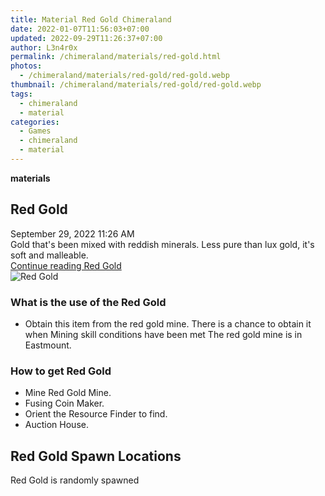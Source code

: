 ```yaml
---
title: Material Red Gold Chimeraland
date: 2022-01-07T11:56:03+07:00
updated: 2022-09-29T11:26:37+07:00
author: L3n4r0x
permalink: /chimeraland/materials/red-gold.html
photos:
  - /chimeraland/materials/red-gold/red-gold.webp
thumbnail: /chimeraland/materials/red-gold/red-gold.webp
tags:
  - chimeraland
  - material
categories:
  - Games
  - chimeraland
  - material
---
```


<section id="bootstrap-wrapper">
  <link
    rel="stylesheet"
    href="https://rawcdn.githack.com/dimaslanjaka/Web-Manajemen/870a349/css/bootstrap-5-3-0-alpha3-wrapper.css"
  />
  <div
    class="row g-0 border rounded overflow-hidden flex-md-row mb-4 shadow-sm position-relative bg-light text-dark"
  >
    <div class="col p-4 d-flex flex-column position-static">
      <strong class="d-inline-block mb-2 text-success">materials</strong>
      <h2 class="mb-0">Red Gold</h2>
      <div class="mb-1 text-muted">September 29, 2022 11:26 AM</div>
      <div class="mb-2 border p-1">
        Gold that&#x27;s been mixed with reddish minerals. Less pure than lux
        gold, it&#x27;s soft and malleable.
      </div>
      <a
        href="/chimeraland/materials/red-gold.html"
        class="stretched-link d-none"
        >Continue reading Red Gold</a
      >
    </div>
    <div class="col-auto d-none d-lg-block">
      <img src="/chimeraland/materials/red-gold/red-gold.webp" alt="Red Gold" />
    </div>
  </div>
  <div class="row bg-light text-dark">
    <div class="col-lg-6 col-12 mb-2">
      <div class="card">
        <div class="card-body">
          <h3 class="card-title">What is the use of the Red Gold</h3>
          <div class="card-text">
            <ul>
              <li>
                Obtain this item from the red gold mine. There is a chance to
                obtain it when Mining skill conditions have been met The red
                gold mine is in Eastmount.
              </li>
            </ul>
          </div>
        </div>
      </div>
    </div>
    <div class="col-lg-6 col-12 mb-2">
      <div class="card">
        <div class="card-body">
          <h3 class="card-title">How to get Red Gold</h3>
          <div class="card-text">
            <ul>
              <li>Mine Red Gold Mine.</li>
              <li>Fusing Coin Maker.</li>
              <li>Orient the Resource Finder to find.</li>
              <li>Auction House.</li>
            </ul>
          </div>
        </div>
      </div>
    </div>
    <div class="col-12 mb-2">
      <h2>Red Gold Spawn Locations</h2>
      <p>Red Gold is randomly spawned</p>
    </div>
  </div>
</section>